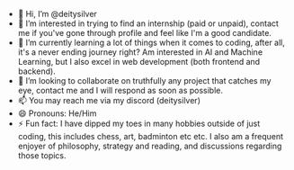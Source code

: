 - 👋 Hi, I’m @deitysilver
- 👀 I’m interested in trying to find an internship (paid or unpaid), contact me if you've gone through profile and feel like I'm a good candidate.
- 🌱 I’m currently learning a lot of things when it comes to coding, after all, it's a never ending journey right? Am interested in AI and Machine Learning, but I also excel in web development (both frontend and backend).
- 💞️ I’m looking to collaborate on truthfully any project that catches my eye, contact me and I will respond as soon as possible.
- 📫 You may reach me via my discord (deitysilver)
- 😄 Pronouns: He/Him
- ⚡ Fun fact: I have dipped my toes in many hobbies outside of just coding, this includes chess, art, badminton etc etc. I also am a frequent enjoyer of philosophy, strategy and reading, and discussions regarding those topics.

<!---
deitysilver/deitysilver is a ✨ special ✨ repository because its `README.md` (this file) appears on your GitHub profile.
You can click the Preview link to take a look at your changes.
--->
